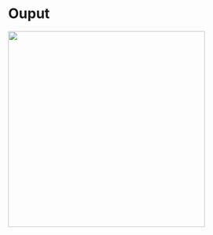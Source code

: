 # Ouput
<img src="https://github.com/vishalscode/react-component/blob/main/output/components.jpg" width="400" height="400" />
